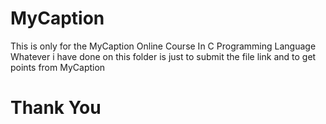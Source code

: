 # MyCaption
This is only for the MyCaption Online Course In C Programming Language
Whatever i have done on this folder is just to submit the file link and to get points from MyCaption
# Thank You
